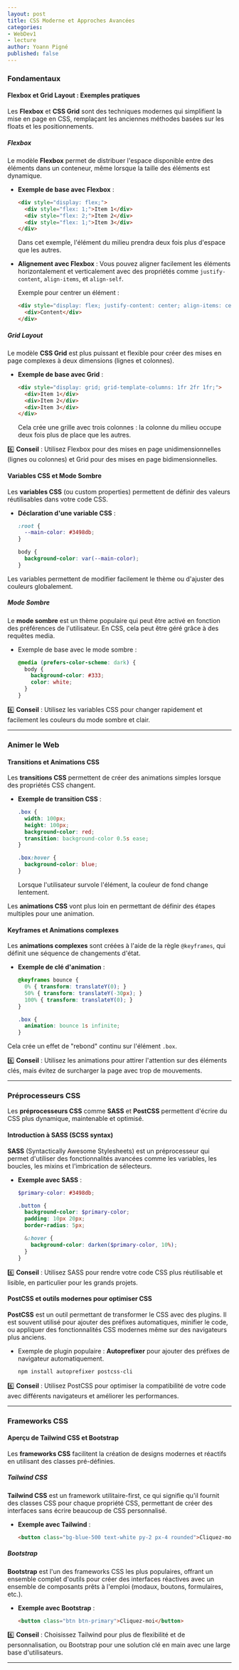```yaml
---
layout: post
title: CSS Moderne et Approches Avancées
categories:
- WebDev1
- lecture
author: Yoann Pigné
published: false
---
```


### Fondamentaux

#### Flexbox et Grid Layout : Exemples pratiques

Les **Flexbox** et **CSS Grid** sont des techniques modernes qui simplifient la mise en page en CSS, remplaçant les anciennes méthodes basées sur les floats et les positionnements.

##### Flexbox

Le modèle **Flexbox** permet de distribuer l'espace disponible entre des éléments dans un conteneur, même lorsque la taille des éléments est dynamique.

- **Exemple de base avec Flexbox** :
  ```html
  <div style="display: flex;">
    <div style="flex: 1;">Item 1</div>
    <div style="flex: 2;">Item 2</div>
    <div style="flex: 1;">Item 3</div>
  </div>
  ```
  Dans cet exemple, l'élément du milieu prendra deux fois plus d'espace que les autres.

- **Alignement avec Flexbox** : Vous pouvez aligner facilement les éléments horizontalement et verticalement avec des propriétés comme `justify-content`, `align-items`, et `align-self`.

  Exemple pour centrer un élément :
  ```html
  <div style="display: flex; justify-content: center; align-items: center; height: 200px;">
    <div>Content</div>
  </div>
  ```

##### Grid Layout

Le modèle **CSS Grid** est plus puissant et flexible pour créer des mises en page complexes à deux dimensions (lignes et colonnes).

- **Exemple de base avec Grid** :
  ```html
  <div style="display: grid; grid-template-columns: 1fr 2fr 1fr;">
    <div>Item 1</div>
    <div>Item 2</div>
    <div>Item 3</div>
  </div>
  ```
  Cela crée une grille avec trois colonnes : la colonne du milieu occupe deux fois plus de place que les autres.

:six: **Conseil** : Utilisez Flexbox pour des mises en page unidimensionnelles (lignes ou colonnes) et Grid pour des mises en page bidimensionnelles.

#### Variables CSS et Mode Sombre

Les **variables CSS** (ou custom properties) permettent de définir des valeurs réutilisables dans votre code CSS.

- **Déclaration d'une variable CSS** :
  ```css
  :root {
    --main-color: #3498db;
  }

  body {
    background-color: var(--main-color);
  }
  ```

Les variables permettent de modifier facilement le thème ou d'ajuster des couleurs globalement.

##### Mode Sombre

Le **mode sombre** est un thème populaire qui peut être activé en fonction des préférences de l'utilisateur. En CSS, cela peut être géré grâce à des requêtes media.

- Exemple de base avec le mode sombre :
  ```css
  @media (prefers-color-scheme: dark) {
    body {
      background-color: #333;
      color: white;
    }
  }
  ```

:six: **Conseil** : Utilisez les variables CSS pour changer rapidement et facilement les couleurs du mode sombre et clair.

---

### Animer le Web

#### Transitions et Animations CSS

Les **transitions CSS** permettent de créer des animations simples lorsque des propriétés CSS changent.

- **Exemple de transition CSS** :
  ```css
  .box {
    width: 100px;
    height: 100px;
    background-color: red;
    transition: background-color 0.5s ease;
  }

  .box:hover {
    background-color: blue;
  }
  ```
  Lorsque l'utilisateur survole l'élément, la couleur de fond change lentement.

Les **animations CSS** vont plus loin en permettant de définir des étapes multiples pour une animation.

#### Keyframes et Animations complexes

Les **animations complexes** sont créées à l'aide de la règle `@keyframes`, qui définit une séquence de changements d'état.

- **Exemple de clé d'animation** :
  ```css
  @keyframes bounce {
    0% { transform: translateY(0); }
    50% { transform: translateY(-30px); }
    100% { transform: translateY(0); }
  }

  .box {
    animation: bounce 1s infinite;
  }
  ```

Cela crée un effet de "rebond" continu sur l'élément `.box`.

:six: **Conseil** : Utilisez les animations pour attirer l'attention sur des éléments clés, mais évitez de surcharger la page avec trop de mouvements.

---

### Préprocesseurs CSS

Les **préprocesseurs CSS** comme **SASS** et **PostCSS** permettent d'écrire du CSS plus dynamique, maintenable et optimisé.

#### Introduction à SASS (SCSS syntax)

**SASS** (Syntactically Awesome Stylesheets) est un préprocesseur qui permet d'utiliser des fonctionnalités avancées comme les variables, les boucles, les mixins et l'imbrication de sélecteurs.

- **Exemple avec SASS** :
  ```scss
  $primary-color: #3498db;

  .button {
    background-color: $primary-color;
    padding: 10px 20px;
    border-radius: 5px;

    &:hover {
      background-color: darken($primary-color, 10%);
    }
  }
  ```

:six: **Conseil** : Utilisez SASS pour rendre votre code CSS plus réutilisable et lisible, en particulier pour les grands projets.

#### PostCSS et outils modernes pour optimiser CSS

**PostCSS** est un outil permettant de transformer le CSS avec des plugins. Il est souvent utilisé pour ajouter des préfixes automatiques, minifier le code, ou appliquer des fonctionnalités CSS modernes même sur des navigateurs plus anciens.

- Exemple de plugin populaire : **Autoprefixer** pour ajouter des préfixes de navigateur automatiquement.
  
  ```bash
  npm install autoprefixer postcss-cli
  ```

:six: **Conseil** : Utilisez PostCSS pour optimiser la compatibilité de votre code avec différents navigateurs et améliorer les performances.

---

### Frameworks CSS

#### Aperçu de Tailwind CSS et Bootstrap

Les **frameworks CSS** facilitent la création de designs modernes et réactifs en utilisant des classes pré-définies.

##### Tailwind CSS

**Tailwind CSS** est un framework utilitaire-first, ce qui signifie qu'il fournit des classes CSS pour chaque propriété CSS, permettant de créer des interfaces sans écrire beaucoup de CSS personnalisé.

- **Exemple avec Tailwind** :
  ```html
  <button class="bg-blue-500 text-white py-2 px-4 rounded">Cliquez-moi</button>
  ```

##### Bootstrap

**Bootstrap** est l'un des frameworks CSS les plus populaires, offrant un ensemble complet d'outils pour créer des interfaces réactives avec un ensemble de composants prêts à l'emploi (modaux, boutons, formulaires, etc.).

- **Exemple avec Bootstrap** :
  ```html
  <button class="btn btn-primary">Cliquez-moi</button>
  ```

:six: **Conseil** : Choisissez Tailwind pour plus de flexibilité et de personnalisation, ou Bootstrap pour une solution clé en main avec une large base d'utilisateurs.

---
